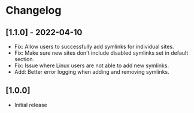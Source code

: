 # Changelog

## [1.1.0] - 2022-04-10

-   Fix: Allow users to successfully add symlinks for individual sites.
-   Fix: Make sure new sites don't include disabled symlinks set in default section.
-   Fix: Issue where Linux users are not able to add new symlinks.
-   Add: Better error logging when adding and removing symlinks.

## [1.0.0]

-   Initial release
